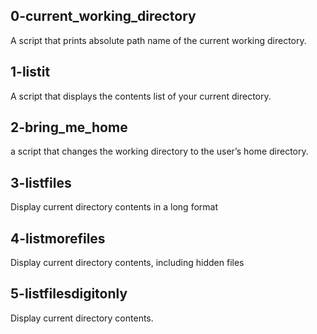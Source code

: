 ## 0-current_working_directory
A script that prints absolute path name of the current working directory.
## 1-listit
A script that displays the contents list of your current directory.
## 2-bring_me_home
a script that changes the working directory to the user’s home directory.
## 3-listfiles
Display current directory contents in a long format
## 4-listmorefiles
Display current directory contents, including hidden files
## 5-listfilesdigitonly
Display current directory contents.